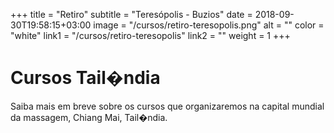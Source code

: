 +++
title = "Retiro"
subtitle = "Teresópolis - Buzios"
date = 2018-09-30T19:58:15+03:00
image = "/cursos/retiro-teresopolis.png"
alt = ""
color = "white"
link1 = "/cursos/retiro-teresopolis"
link2 = ""
weight = 1
+++

# Cursos Tail�ndia

Saiba mais em breve sobre os cursos que organizaremos na capital mundial da massagem, Chiang Mai, Tail�ndia.